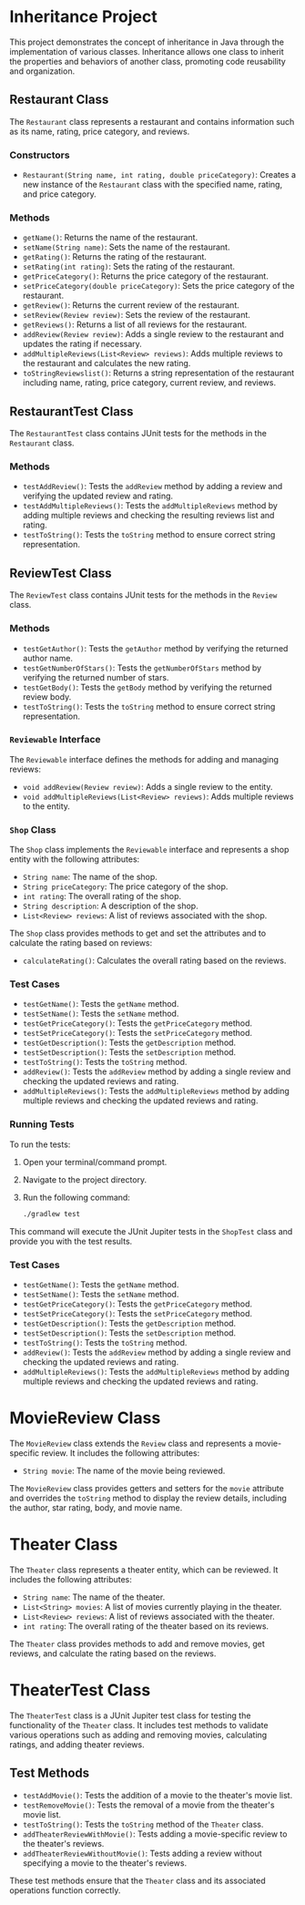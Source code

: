 # Inheritance Project

This project demonstrates the concept of inheritance in Java through the implementation of various classes. Inheritance allows one class to inherit the properties and behaviors of another class, promoting code reusability and organization.

## Restaurant Class

The `Restaurant` class represents a restaurant and contains information such as its name, rating, price category, and reviews.

### Constructors
- `Restaurant(String name, int rating, double priceCategory)`: Creates a new instance of the `Restaurant` class with the specified name, rating, and price category.

### Methods
- `getName()`: Returns the name of the restaurant.
- `setName(String name)`: Sets the name of the restaurant.
- `getRating()`: Returns the rating of the restaurant.
- `setRating(int rating)`: Sets the rating of the restaurant.
- `getPriceCategory()`: Returns the price category of the restaurant.
- `setPriceCategory(double priceCategory)`: Sets the price category of the restaurant.
- `getReview()`: Returns the current review of the restaurant.
- `setReview(Review review)`: Sets the review of the restaurant.
- `getReviews()`: Returns a list of all reviews for the restaurant.
- `addReview(Review review)`: Adds a single review to the restaurant and updates the rating if necessary.
- `addMultipleReviews(List<Review> reviews)`: Adds multiple reviews to the restaurant and calculates the new rating.
- `toStringReviewslist()`: Returns a string representation of the restaurant including name, rating, price category, current review, and reviews.

## RestaurantTest Class

The `RestaurantTest` class contains JUnit tests for the methods in the `Restaurant` class.

### Methods
- `testAddReview()`: Tests the `addReview` method by adding a review and verifying the updated review and rating.
- `testAddMultipleReviews()`: Tests the `addMultipleReviews` method by adding multiple reviews and checking the resulting reviews list and rating.
- `testToString()`: Tests the `toString` method to ensure correct string representation.

## ReviewTest Class

The `ReviewTest` class contains JUnit tests for the methods in the `Review` class.

### Methods
- `testGetAuthor()`: Tests the `getAuthor` method by verifying the returned author name.
- `testGetNumberOfStars()`: Tests the `getNumberOfStars` method by verifying the returned number of stars.
- `testGetBody()`: Tests the `getBody` method by verifying the returned review body.
- `testToString()`: Tests the `toString` method to ensure correct string representation.


### `Reviewable` Interface

The `Reviewable` interface defines the methods for adding and managing reviews:

- `void addReview(Review review)`: Adds a single review to the entity.
- `void addMultipleReviews(List<Review> reviews)`: Adds multiple reviews to the entity.

### `Shop` Class

The `Shop` class implements the `Reviewable` interface and represents a shop entity with the following attributes:

- `String name`: The name of the shop.
- `String priceCategory`: The price category of the shop.
- `int rating`: The overall rating of the shop.
- `String description`: A description of the shop.
- `List<Review> reviews`: A list of reviews associated with the shop.

The `Shop` class provides methods to get and set the attributes and to calculate the rating based on reviews:

- `calculateRating()`: Calculates the overall rating based on the reviews.

### Test Cases

- `testGetName()`: Tests the `getName` method.
- `testSetName()`: Tests the `setName` method.
- `testGetPriceCategory()`: Tests the `getPriceCategory` method.
- `testSetPriceCategory()`: Tests the `setPriceCategory` method.
- `testGetDescription()`: Tests the `getDescription` method.
- `testSetDescription()`: Tests the `setDescription` method.
- `testToString()`: Tests the `toString` method.
- `addReview()`: Tests the `addReview` method by adding a single review and checking the updated reviews and rating.
- `addMultipleReviews()`: Tests the `addMultipleReviews` method by adding multiple reviews and checking the updated reviews and rating.

### Running Tests
To run the tests:

1. Open your terminal/command prompt.
2. Navigate to the project directory.
3. Run the following command:

   ```bash
   ./gradlew test
   ```

This command will execute the JUnit Jupiter tests in the `ShopTest` class and provide you with the test results.

### Test Cases

- `testGetName()`: Tests the `getName` method.
- `testSetName()`: Tests the `setName` method.
- `testGetPriceCategory()`: Tests the `getPriceCategory` method.
- `testSetPriceCategory()`: Tests the `setPriceCategory` method.
- `testGetDescription()`: Tests the `getDescription` method.
- `testSetDescription()`: Tests the `setDescription` method.
- `testToString()`: Tests the `toString` method.
- `addReview()`: Tests the `addReview` method by adding a single review and checking the updated reviews and rating.
- `addMultipleReviews()`: Tests the `addMultipleReviews` method by adding multiple reviews and checking the updated reviews and rating.
# MovieReview Class

The `MovieReview` class extends the `Review` class and represents a movie-specific review. It includes the following attributes:

- `String movie`: The name of the movie being reviewed.

The `MovieReview` class provides getters and setters for the `movie` attribute and overrides the `toString` method to display the review details, including the author, star rating, body, and movie name.

# Theater Class

The `Theater` class represents a theater entity, which can be reviewed. It includes the following attributes:

- `String name`: The name of the theater.
- `List<String> movies`: A list of movies currently playing in the theater.
- `List<Review> reviews`: A list of reviews associated with the theater.
- `int rating`: The overall rating of the theater based on its reviews.

The `Theater` class provides methods to add and remove movies, get reviews, and calculate the rating based on the reviews.

# TheaterTest Class

The `TheaterTest` class is a JUnit Jupiter test class for testing the functionality of the `Theater` class. It includes test methods to validate various operations such as adding and removing movies, calculating ratings, and adding theater reviews.

## Test Methods

- `testAddMovie()`: Tests the addition of a movie to the theater's movie list.
- `testRemoveMovie()`: Tests the removal of a movie from the theater's movie list.
- `testToString()`: Tests the `toString` method of the `Theater` class.
- `addTheaterReviewWithMovie()`: Tests adding a movie-specific review to the theater's reviews.
- `addTheaterReviewWithoutMovie()`: Tests adding a review without specifying a movie to the theater's reviews.

These test methods ensure that the `Theater` class and its associated operations function correctly.



